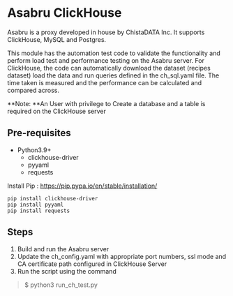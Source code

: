 # Asabru ClickHouse

Asabru is a proxy developed in house by ChistaDATA Inc. It supports ClickHouse, MySQL and Postgres. 

This module has the automation test code to validate the functionality and perform load test and performance testing on the Asabru server. For ClickHouse, the code can automatically download the dataset (recipes dataset) load the data and run queries defined in the ch_sql.yaml file. The time taken is measured and the performance can be calculated and compared across.

**Note: **An User with privilege to Create a database and a table is required on the ClickHouse server

## Pre-requisites
* Python3.9+
	- clickhouse-driver
	- pyyaml
	- requests

Install Pip : https://pip.pypa.io/en/stable/installation/

```
pip install clickhouse-driver
pip install pyyaml
pip install requests
```

## Steps
1. Build and run the Asabru server
2. Update the ch_config.yaml with appropriate port numbers, ssl mode and CA certificate path configured in ClickHouse Server
3. Run the script using the command
> 	$ python3 run_ch_test.py
